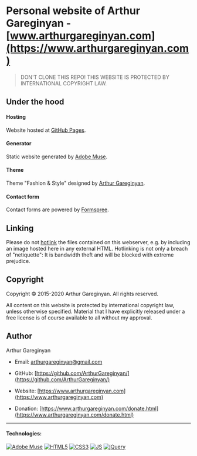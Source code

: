 # Personal website of Arthur Gareginyan - [www.arthurgareginyan.com](https://www.arthurgareginyan.com)

> DON'T CLONE THIS REPO!
> THIS WEBSITE IS PROTECTED BY INTERNATIONAL COPYRIGHT LAW.


## Under the hood

#### Hosting

Website hosted at [GitHub Pages](https://pages.github.com).

#### Generator

Static website generated by [Adobe Muse](http://www.adobe.com/products/muse.html).

#### Theme

Theme "Fashion & Style" designed by [Arthur Gareginyan](https://www.arthurgareginyan.com).

#### Contact form

Contact forms are powered by [Formspree](https://formspree.io).


## Linking

Please do not [hotlink](http://en.wikipedia.org/wiki/Hotlinking) the files contained on this webserver, e.g. by including an image hosted here in any external HTML. Hotlinking is not only a breach of "netiquette": It is bandwidth theft and will be blocked with extreme prejudice.


## Copyright

Copyright © 2015-2020 Arthur Gareginyan. All rights reserved.

All content on this website is protected by international copyright law, unless otherwise specified. Material that I have explicitly released under a free license is of course available to all without my approval.


## Author

Arthur Gareginyan

* Email: [arthurgareginyan@gmail.com](mailto:arthurgareginyan@gmail.com)

* GitHub: [https://github.com/ArthurGareginyan/](https://github.com/ArthurGareginyan/)

* Website: [https://www.arthurgareginyan.com](https://www.arthurgareginyan.com)

* Donation: [https://www.arthurgareginyan.com/donate.html](https://www.arthurgareginyan.com/donate.html)


---
#### Technologies:

[![Adobe Muse](https://resources.spacexchimp.com/images/logos/Adobe-Muse.png)]()
[![HTML5](https://resources.spacexchimp.com/images/logos/HTML5.png)]()
[![CSS3](https://resources.spacexchimp.com/images/logos/CSS3.png)]()
[![JS](https://resources.spacexchimp.com/images/logos/JavaScript.png)]()
[![jQuery](https://resources.spacexchimp.com/images/logos/jQuery.png)]()
